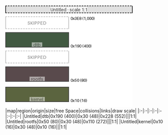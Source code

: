 ![memory map diagram](test_generate_doc_example_normal_redux.png)
|map|region|origin|size|free Space|collisions|links|draw scale|
|:-|:-|:-|:-|:-|:-|:-|:-|
|Untitled|<span style='color:(2, 34, 2)'>dtb</span>|0x190 (400)|0x30 (48)|0x228 (552)|||1:1|
|Untitled|<span style='color:(34, 15, 17)'>rootfs</span>|0x50 (80)|0x30 (48)|0x110 (272)|||1:1|
|Untitled|<span style='color:(37, 49, 0)'>kernel</span>|0x10 (16)|0x30 (48)|0x10 (16)|||1:1|

